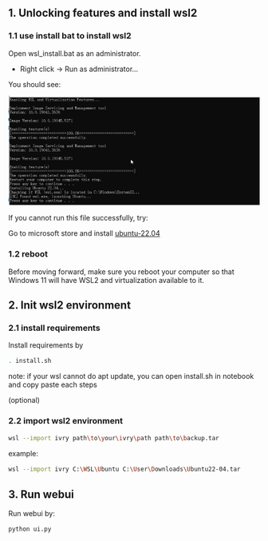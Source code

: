 ## 1. Unlocking features and install wsl2

### 1.1 use install bat to install wsl2
Open wsl_install.bat as an administrator.

- Right click -> Run as administrator...

You should see: 


![Output from running the above commands successfully.](images/wsl_install.png)

If you cannot run this file successfully, try:

Go to microsoft store and install [ubuntu-22.04](https://apps.microsoft.com/detail/9pn20msr04dw?ocid=webpdpshare)

### 1.2 reboot
Before moving forward, make sure you reboot your computer so that Windows 11 will have WSL2 and virtualization available to it.

## 2. Init wsl2 environment

### 2.1 install requirements

Install requirements by 

```bash
. install.sh
```

note: if your wsl cannot do apt update, you can open install.sh in notebook and copy paste each steps

(optional)
### 2.2 import wsl2 environment
```bash
wsl --import ivry path\to\your\ivry\path path\to\backup.tar
```
example:
```bash
wsl --import ivry C:\WSL\Ubuntu C:\User\Downloads\Ubuntu22-04.tar
```


## 3. Run webui

Run webui by:
```bash
python ui.py
```

